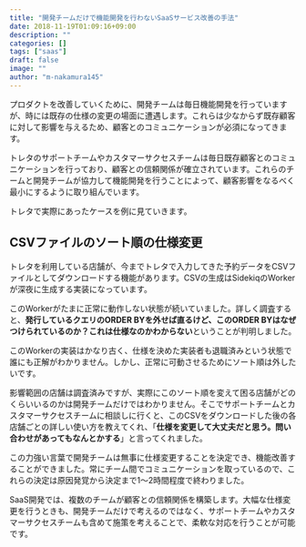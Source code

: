 ```yaml
---
title: "開発チームだけで機能開発を行わないSaaSサービス改善の手法"
date: 2018-11-19T01:09:16+09:00
description: ""
categories: []
tags: ["saas"]
draft: false
image: ""
author: "m-nakamura145"
---
```


プロダクトを改善していくために、開発チームは毎日機能開発を行っていますが、時には既存の仕様の変更の場面に遭遇します。これらは少なからず既存顧客に対して影響を与えるため、顧客とのコミュニケーションが必須になってきます。

トレタのサポートチームやカスタマーサクセスチームは毎日既存顧客とのコミュニケーションを行っており、顧客との信頼関係が確立されています。これらのチームと開発チームが協力して機能開発を行うことによって、顧客影響をなるべく最小にするように取り組んでいます。

トレタで実際にあったケースを例に見ていきます。

## CSVファイルのソート順の仕様変更
   
トレタを利用している店舗が、今までトレタで入力してきた予約データをCSVファイルとしてダウンロードする機能があります。CSVの生成はSidekiqのWorkerが深夜に生成する実装になっています。

このWorkerがたまに正常に動作しない状態が続いていました。詳しく調査すると、**発行しているクエリのORDER BYを外せば直るけど、このORDER BYはなぜつけられているのか？これは仕様なのかわからない**ということが判明しました。

このWorkerの実装はかなり古く、仕様を決めた実装者も退職済みという状態で誰にも正解がわかりません。しかし、正常に可動させるためにソート順は外したいです。

影響範囲の店舗は調査済みですが、実際にこのソート順を変えて困る店舗がどのくらいいるのかは開発チームだけではわかりません。そこでサポートチームとカスタマーサクセスチームに相談しに行くと、このCSVをダウンロードした後の各店舗ごとの詳しい使い方を教えてくれ、「**仕様を変更して大丈夫だと思う。問い合わせがあってもなんとかする**」と言ってくれました。

この力強い言葉で開発チームは無事に仕様変更することを決定でき、機能改善することができました。常にチーム間でコミュニケーションを取っているので、これらの決定は原因発覚から決定まで1〜2時間程度で終わりました。

SaaS開発では、複数のチームが顧客との信頼関係を構築します。大幅な仕様変更を行うときも、開発チームだけで考えるのではなく、サポートチームやカスタマーサクセスチームも含めて施策を考えることで、柔軟な対応を行うことが可能です。
